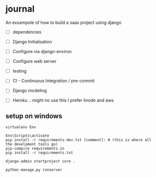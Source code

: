 # journal
An exxampole of how to build a saas project using django

* [ ] dependencies
* [ ] Django Initialisation
* [ ] Configure via django-environ
* [ ] Configure web server
* [ ] testing
* [ ] CI - Continuous Integration / pre-commit
* [ ] Django modeling
* [ ] Heroku  .. might no use this I prefer linode and aws


## setup on windows

```
virtualenv Env

Env\Scripts\activate
pip install -r requirements-dev.txt [comment]: # (this is where all the develoment tools go)
pip-compile requirements.in
pip install -r requirements.txt

django-admin startproject core .

python manage.py runserver
```





